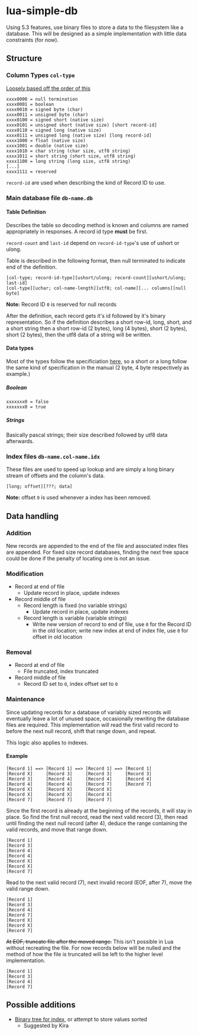 # lua-simple-db

Using 5.3 features, use binary files to store a data to the filesystem like a database. This will be designed as a simple implementation with little data constraints (for now).

## Structure

### Column Types `col-type`

[Loosely based off the order of this](https://www.lua.org/manual/5.3/manual.html#6.4.2)
```
xxxx0000 = null termination
xxxx0001 = boolean
xxxx0010 = signed byte (char)
xxxx0011 = unsigned byte (char)
xxxx0100 = signed short (native size)
xxxx0101 = unsigned short (native size) [short record-id]
xxxx0110 = signed long (native size)
xxxx0111 = unsigned long (native size) [long record-id]
xxxx1000 = float (native size)
xxxx1001 = double (native size)
xxxx1010 = char string (char size, utf8 string)
xxxx1011 = short string (short size, utf8 string)
xxxx1100 = long string (long size, utf8 string)
[...]
xxxx1111 = reserved
```
`record-id` are used when describing the kind of Record ID to use.

### Main database file `db-name.db`

#### Table Definition

Describes the table so decoding method is known and columns are named appropriately in responses. A record id type **must** be first.

`record-count` and `last-id` depend on `record-id-type`'s use of ushort or ulong.

Table is described in the following format, then null terminated to indicate end of the definition.

```
[col-type; record-id-type][ushort/ulong; record-count][ushort/ulong; last-id]
[col-type][uchar; col-name-length][utf8; col-name][... columns][null byte]
```

**Note:** Record ID `0` is reserved for null records

After the definition, each record gets it's id followed by it's binary representation. So if the definition describes a short row-id, long, short, and a short string then a short row-id (2 bytes), long (4 bytes), short (2 bytes), short (2 bytes), then the utf8 data of a string will be written.

#### Data types

Most of the types follow the specificiation [here](https://www.lua.org/manual/5.3/manual.html#6.4.2), so a short or a long follow the same kind of specification in the manual (2 byte, 4 byte respectively as example.)

##### Boolean

```
xxxxxxx0 = false
xxxxxxx0 = true
```

##### Strings

Basically pascal strings; their size described followed by utf8 data afterwards.

### Index files `db-name.col-name.idx`

These files are used to speed up lookup and are simply a long binary stream of offsets and the column's data.

```
[long; offset][???; data]
```

**Note:** offset `0` is used whenever a index has been removed.

## Data handling

### Addition

New records are appended to the end of the file and associated index files are appended. For fixed size record databases, finding the next free space could be done if the penalty of locating one is not an issue.

### Modification

* Record at end of file
    * Update record in place, update indexes
* Record middle of file
  * Record length is fixed (no variable strings)
    * Update record in place, update indexes
  * Record length is variable (variable strings)
    * Write new version of record to end of file, use `0` for the Record ID in the old location; write new index at end of index file, use `0` for offset in old location

### Removal

* Record at end of file
  * File truncated, index truncated
* Record middle of file
  * Record ID set to `0`, index offset set to `0`

### Maintenance

Since updating records for a database of variably sized records will eventually leave a lot of unused space, occasionally rewriting the database files are required. This implementation will read the first valid record to before the next null record, shift that range down, and repeat.

This logic also applies to indexes.

#### Example
```
[Record 1] ==> [Record 1] ==> [Record 1] ==> [Record 1]
[Record X]     [Record 3]     [Record 3]     [Record 3]
[Record 3]     [Record 4]     [Record 4]     [Record 4]
[Record 4]     [Record 4]     [Record 7]     [Record 7]
[Record X]     [Record X]     [Record X]
[Record X]     [Record X]     [Record X]
[Record 7]     [Record 7]     [Record 7]
```
Since the first record is already at the beginning of the records, it will stay in place. So find the first null record, read the next valid record (3), then read until finding the next null record (after 4), deduce the range containing the valid records, and move that range down.
```
[Record 1]
[Record 3]
[Record 4]
[Record 4]
[Record X]
[Record X]
[Record 7]
```
Read to the next valid record (7), next invalid record (EOF, after 7), move the valid range down.
```
[Record 1]
[Record 3]
[Record 4]
[Record 7]
[Record X]
[Record X]
[Record 7]
```
~~At EOF, truncate file after the moved range.~~ This isn't possible in Lua without recreating the file. For now records below will be nulled and the method of how the file is truncated will be left to the higher level implementation.
```
[Record 1]
[Record 3]
[Record 4]
[Record 7]
```

## Possible additions

* [Binary tree for index](https://en.wikipedia.org/wiki/Binary_search_tree), or attempt to store values sorted
   * Suggested by Kira
